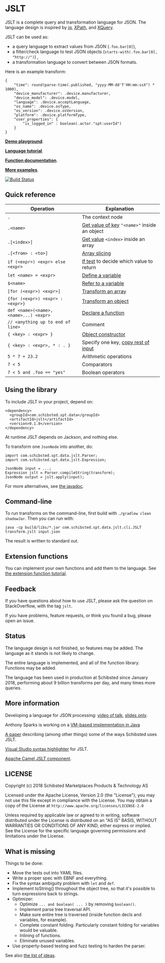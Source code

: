 
# JSLT

JSLT is a complete query and transformation language for JSON.  The
language design is inspired by [jq](https://stedolan.github.io/jq/),
[XPath](https://www.w3.org/TR/1999/REC-xpath-19991116/), and
[XQuery](https://en.wikipedia.org/wiki/XQuery).

JSLT can be used as:
 * a query language to extract values from JSON (`.foo.bar[0]`),
 * a filter/check language to test JSON objects (`starts-with(.foo.bar[0], "http://")`) ,
 * a transformation language to convert between JSON formats.

Here is an example transform:

```
{
    "time": round(parse-time(.published, "yyyy-MM-dd'T'HH:mm:ssX") * 1000),
    "device_manufacturer": .device.manufacturer,
    "device_model": .device.model,
    "language": .device.acceptLanguage,
    "os_name": .device.osType,
    "os_version": .device.osVersion,
    "platform": .device.platformType,
    "user_properties": {
        "is_logged_in" : boolean(.actor."spt:userId")
    }
}
```

[**Demo playground**](http://spt-data-dev-public-web.s3-website-eu-west-1.amazonaws.com/jstl2.html).

[**Language tutorial**](tutorial.md).

[**Function documentation**](functions.md).

[**More examples**](examples/README.md).

[![Build Status](https://travis-ci.org/schibsted/jslt.svg?branch=master)](https://travis-ci.org/schibsted/jslt)

## Quick reference

| Operation     | Explanation |
| ------------- | ------------- |
| `.`             | The context node  |
| `.<name>`       | [Get value of key](tutorial.md#dot-accessors) `"<name>"` inside an object  |
| `.[<index>]`          | [Get value](tutorial.md#array-indexing) `<index>` inside an array |
| `.[<from> : <to>]`     | [Array slicing](tutorial.md#array-indexing) |
| `if (<expr>) <expr> else <expr>` | [If test](tutorial.md#if-expressions) to decide which value to return |
| `let <name> = <expr>` | [Define a variable](tutorial.md#variables) |
| `$<name>`             | [Refer to a variable](tutorial.md#variables) |
| `[for (<expr>) <expr>]` | [Transform an array](tutorial.md#for-expressions) |
| `{for (<expr>) <expr> : <expr>}` | [Transform an object](tutorial.md#object-for-expressions) |
| `def <name>(<name>, <name>...) <expr>` | [Declare a function](tutorial.md#function-declarations) |
| `// <anything up to end of line>` | Comment |
| `{ <key> : <expr> }`               | [Object constructor](tutorial.md#json-construction) |
| `{ <key> : <expr>, * : . }`        | Specify one key, [copy rest of input](tutorial.md#object-matching) |
| `5 * 7 + 23.2`        | Arithmetic operations |
| `7 < 5`        | Comparators |
| `7 < 5 and .foo == "yes"` | Boolean operators |

## Using the library

To include JSLT in your project, depend on:

```
<dependency>
  <groupId>com.schibsted.spt.data</groupId>
  <artifactId>jslt</artifactId>
  <version>0.1.8</version>
</dependency>
```

At runtime JSLT depends on Jackson, and nothing else.

To transform one `JsonNode` into another, do:

```
import com.schibsted.spt.data.jslt.Parser;
import com.schibsted.spt.data.jslt.Expression;

JsonNode input = ...;
Expression jslt = Parser.compileString(transform);
JsonNode output = jslt.apply(input);
```

For more alternatives, see [the
javadoc](http://javadoc.io/doc/com.schibsted.spt.data/jslt).

## Command-line

To run transforms on the command-line, first build with `./gradlew
clean shadowJar`. Then you can run with:

```
java -cp build/libs/*.jar com.schibsted.spt.data.jslt.cli.JSLT transform.jslt input.json
```

The result is written to standard out.

## Extension functions

You can implement your own functions and add them to the language.
See [the extension function tutorial](extensions.md).

## Feedback

If you have questions about how to use JSLT, please ask the question
on StackOverflow, with the tag `jslt`.

If you have problems, feature requests, or think you found a bug,
please open an issue.

## Status

The language design is not finished, so features may be added. The
language as it stands is not likely to change.

The entire language is implemented, and all of the function library.
Functions may be added.

The language has been used in production at Schibsted since January
2018, performing about 9 billion transforms per day, and many times
more queries.

## More information

Developing a language for JSON processing: [video of
talk](https://vimeo.com/289470470), [slides
only](https://www.slideshare.net/larsga/jslt-json-querying-and-transformation).

Anthony Sparks is working on a
[VM-based implementation in Java](https://github.com/tonysparks/jslt2)

[A paper](https://arxiv.org/abs/1908.10754) describing (among other
things) some of the ways Schibsted uses JSLT.

[Visual Studio syntax highlighter](https://marketplace.visualstudio.com/items?itemName=jarno-rajala.jslt-lang) for JSLT.

[Apache Camel JSLT component](https://camel.apache.org/components/latest/jslt-component.html).

## LICENSE

Copyright (c) 2018 Schibsted Marketplaces Products & Technology AS

Licensed under the Apache License, Version 2.0 (the "License"); you may not use this file except in compliance with the License. You may obtain a copy of the License at `http://www.apache.org/licenses/LICENSE-2.0`

Unless required by applicable law or agreed to in writing, software distributed under the License is distributed on an "AS IS" BASIS, WITHOUT WARRANTIES OR CONDITIONS OF ANY KIND, either express or implied. See the License for the specific language governing permissions and limitations under the License.

## What is missing

Things to be done:
  * Move the tests out into YAML files.
  * Write a proper spec with EBNF and everything.
  * Fix the syntax ambiguity problem with `let` and `def`.
  * Implement toString() throughout the object tree, so that it's
    possible to turn expressions back to strings.
  * Optimizer:
     * Optimize `... and boolean( ... )` by removing `boolean()`.
     * Implement parse tree traversal API.
     * Make sure entire tree is traversed (inside function decls and
       variables, for example).
     * Complete constant folding. Particularly constant folding for variables
       would be valuable.
     * Inlining of functions.
     * Eliminate unused variables.
  * Use property-based testing and fuzz testing to harden the parser.

See also [the list of ideas](ideas/).
